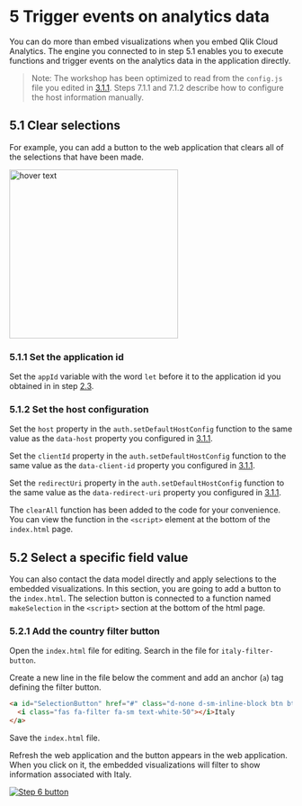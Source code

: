 # 5 Trigger events on analytics data

You can do more than embed visualizations when you embed Qlik Cloud Analytics. The engine you connected to in step 5.1 enables you to execute functions and trigger events on the analytics data in the application directly.

> Note: The workshop has been optimized to read from the `config.js` file you edited in [3.1.1](311-set-the-qlik-embed-configuration). Steps 7.1.1 and 7.1.2 describe how to configure the host information manually.

## 5.1 Clear selections

For example, you can add a button to the web application that clears all of the selections that have been made.

<img src="../img/clear_filters.png" width="300" title="hover text"/>

### 5.1.1 Set the application id

Set the `appId` variable with the word `let` before it to the application id you obtained in in step [2.3](#23-import-qlik-sense-app).

### 5.1.2 Set the host configuration

Set the `host` property in the `auth.setDefaultHostConfig` function to the same value as the `data-host` property you configured in [3.1.1](#311-set-the-qlik-embed-configuration).

Set the `clientId` property in the `auth.setDefaultHostConfig` function to the same value as the `data-client-id` property you configured in [3.1.1](#311-set-the-qlik-embed-configuration).

Set the `redirectUri` property in the `auth.setDefaultHostConfig` function to the same value as the `data-redirect-uri` property you configured in [3.1.1](#311-set-the-qlik-embed-configuration).

The `clearAll` function has been added to the code for your convenience. You can view the function in the `<script>` element at the bottom of the `index.html` page.

## 5.2 Select a specific field value

You can also contact the data model directly and apply selections to the embedded visualizations. In this section, you are going to add a button to the `index.html`. The selection button is connected to a function named `makeSelection` in the `<script>` section at the bottom of the html page.

### 5.2.1 Add the country filter button

Open the `index.html` file for editing. Search in the file for `italy-filter-button`.

Create a new line in the file below the comment and add an anchor (`a`) tag defining the filter button.

```html
<a id="SelectionButton" href="#" class="d-none d-sm-inline-block btn btn-sm btn-primary shadow-sm">
  <i class="fas fa-filter fa-sm text-white-50"></i>Italy
</a>
```

Save the `index.html` file.

Refresh the web application and the button appears in the web application. When you click on it, the embedded visualizations will filter to show information associated with Italy.

[![Step 6 button](https://img.shields.io/badge/Step_6_--_Set_charts_on_the_fly_>-19426C?style=for-the-badge)](06-set-charts-on-the-fly.md)
